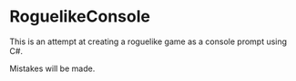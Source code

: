 # RoguelikeConsole

This is an attempt at creating a roguelike game as a console prompt using C#.

Mistakes will be made.
